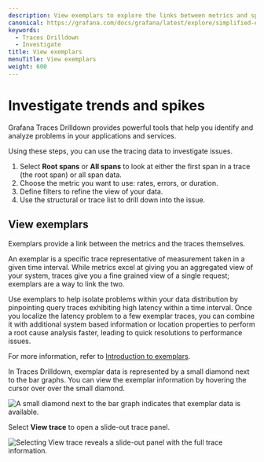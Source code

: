 ```yaml
---
description: View exemplars to explore the links between metrics and spans.
canonical: https://grafana.com/docs/grafana/latest/explore/simplified-exploration/traces/investigate/
keywords:
  - Traces Drilldown
  - Investigate
title: View exemplars
menuTitle: View exemplars
weight: 600
---
```


# Investigate trends and spikes

Grafana Traces Drilldown provides powerful tools that help you identify and analyze problems in your applications and services.

Using these steps, you can use the tracing data to investigate issues.

1. Select **Root spans** or **All spans** to look at either the first span in a trace (the root span) or all span data.
1. Choose the metric you want to use: rates, errors, or duration.
1. Define filters to refine the view of your data.
1. Use the structural or trace list to drill down into the issue.

## View exemplars

Exemplars provide a link between the metrics and the traces themselves.

An exemplar is a specific trace representative of measurement taken in a given time interval. While metrics excel at giving you an aggregated view of your system, traces give you a fine grained view of a single request; exemplars are a way to link the two.

Use exemplars to help isolate problems within your data distribution by pinpointing query traces exhibiting high latency within a time interval.
Once you localize the latency problem to a few exemplar traces, you can combine it with additional system based information or location properties to perform a root cause analysis faster, leading to quick resolutions to performance issues.

For more information, refer to [Introduction to exemplars](https://grafana.com/docs/grafana/<GRAFANA+VERSION>/fundamentals/exemplars/).

In Traces Drilldown, exemplar data is represented by a small diamond next to the bar graphs.
You can view the exemplar information by hovering the cursor over over the small diamond.

![A small diamond next to the bar graph indicates that exemplar data is available.](/media/docs/explore-traces/explore-traces-exemplar-v2.4.png)

Select **View trace** to open a slide-out trace panel.

![Selecting View trace reveals a slide-out panel with the full trace information.](/media/docs/explore-traces/explore-traces-exemplars-trace-v2.4.png)